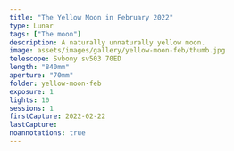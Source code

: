 ```yaml
---
title: "The Yellow Moon in February 2022"
type: Lunar
tags: ["The moon"]
description: A naturally unnaturally yellow moon.
image: assets/images/gallery/yellow-moon-feb/thumb.jpg
telescope: Svbony sv503 70ED
length: "840mm"
aperture: "70mm"
folder: yellow-moon-feb
exposure: 1
lights: 10
sessions: 1
firstCapture: 2022-02-22 
lastCapture:
noannotations: true
---
```

